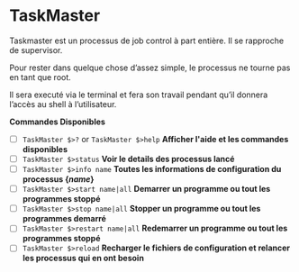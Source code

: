 # TaskMaster
Taskmaster est un processus de job control à part entière. Il se rapproche de supervisor.

Pour rester dans quelque chose d’assez simple, le processus ne  tourne pas en tant que root.

Il sera executé via le terminal et fera son travail pendant qu’il donnera l’accès au shell à l’utilisateur.

**Commandes Disponibles**

- [ ] `TaskMaster $>?` or `TaskMaster $>help` **Afficher l'aide et les commandes disponibles**
- [ ] `TaskMaster $>status`  **Voir le details des processus lancé**
- [ ] `TaskMaster $>info name` **Toutes les informations de configuration du processus {*name*}**
- [ ] `TaskMaster $>start name|all` **Demarrer un programme ou tout les programmes stoppé**
- [ ] `TaskMaster $>stop name|all` **Stopper un programme ou tout les programmes demarré**
- [ ] `TaskMaster $>restart name|all` **Redemarrer un programme ou tout les programmes stoppé**
- [ ] `TaskMaster $>reload` **Recharger le fichiers de configuration et relancer les processus qui en ont besoin**
